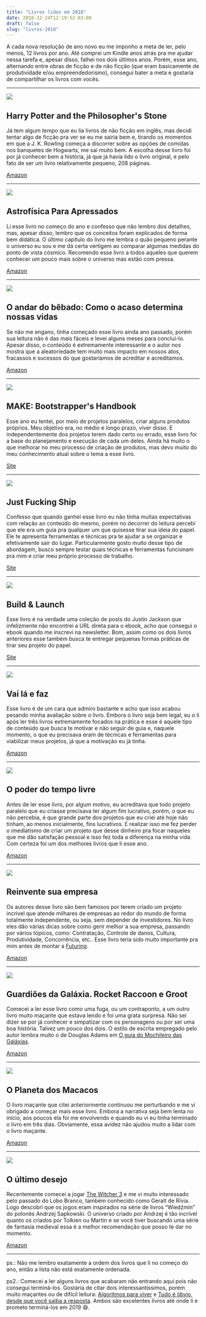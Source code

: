```yaml
---
title: "Livros lidos em 2018"
date: 2018-12-24T12:19:52-03:00
draft: false
slug: "livros-2018"
---
```


<style>
  img {
    max-width: 240px !important;
  }
</style>

A cada nova resolução de ano novo eu me imponho a meta de ler, pelo menos, 12 livros por ano. Até comprei um Kindle anos atrás pra me ajudar nessa tarefa e, apesar disso, falhei nos dois últimos anos. Porém, esse ano, alternando entre obras de ficção e de não ficção (que eram basicamente de produtividade e/ou empreendedorismo), consegui bater a meta e gostaria de compartilhar os livros com vocês. 

----
<div>
<a href="https://www.amazon.com.br/Harry-Potter-Philosophers-Stone-English-ebook/dp/B019PIOJYU/ref=as_li_ss_il?_encoding=UTF8&qid=1545693428&sr=1-1&linkCode=li3&tag=jeanlucasremix-20&linkId=fdb499b8d970a2dc4d5692dc5ac98807&language=pt_BR" target="_blank"><img border="0" src="//ws-na.amazon-adsystem.com/widgets/q?_encoding=UTF8&ASIN=B019PIOJYU&Format=_SL250_&ID=AsinImage&MarketPlace=BR&ServiceVersion=20070822&WS=1&tag=jeanlucasremix-20&language=pt_BR" ></a><img src="https://ir-br.amazon-adsystem.com/e/ir?t=jeanlucasremix-20&language=pt_BR&l=li3&o=33&a=B019PIOJYU" width="1" height="1" border="0" alt="" style="border:none !important; margin:0px !important;" />
</div>

## Harry Potter and the Philosopher's Stone

Já tem algum tempo que eu lia livros de não ficção em inglês, mas decidi tentar algo de ficção pra ver se eu me sairia bem e, tirando os momentos em que a J. K. Rowling começa a discorrer sobre as opções de comidas nos banquetes de Hogwarts, me saí muito bem. A escolha desse livro foi por já conhecer bem a história, já que já havia lido o livro original, e pelo fato de ser um livro relativamente pequeno, 208 páginas.

[Amazon](https://amzn.to/2LyPzkj)

----
<div>
<a href="https://www.amazon.com.br/Astrof%C3%ADsica-Para-Apressados-deGrasse-Tyson-ebook/dp/B074HTTQTR/ref=as_li_ss_il?s=digital-text&ie=UTF8&qid=1545699741&sr=1-1&keywords=astrof%C3%ADsica+para+apressados&linkCode=li3&tag=jeanlucasremix-20&linkId=60a6fd70bf89e7c8dc55a74ed32436e3&language=pt_BR" target="_blank"><img border="0" src="//ws-na.amazon-adsystem.com/widgets/q?_encoding=UTF8&ASIN=B074HTTQTR&Format=_SL250_&ID=AsinImage&MarketPlace=BR&ServiceVersion=20070822&WS=1&tag=jeanlucasremix-20&language=pt_BR" ></a><img src="https://ir-br.amazon-adsystem.com/e/ir?t=jeanlucasremix-20&language=pt_BR&l=li3&o=33&a=B074HTTQTR" width="1" height="1" border="0" alt="" style="border:none !important; margin:0px !important;" />
</div>

## Astrofísica Para Apressados

Li esse livro no começo do ano e confesso que não lembro dos detalhes, mas, apesar disso, lembro que os conceitos foram explicados de forma bem didática. O último capítulo do livro me lembra o quão pequeno perante o universo eu sou e me dá certa vertigem ao comparar algumas medidas do ponto de vista cósmico. Recomendo esse livro a todos aqueles que querem conhecer um pouco mais sobre o universo mas estão com pressa.  

[Amazon](https://amzn.to/2QR8rRE)

----
<div>
<a href="https://www.amazon.com.br/andar-b%C3%AAbado-acaso-determina-nossas-ebook/dp/B008FPZPRA/ref=as_li_ss_il?ie=UTF8&linkCode=li3&tag=jeanlucasremix-20&linkId=0033b9e7c90a8a6eb4869b8ddd089826&language=pt_BR" target="_blank"><img border="0" src="//ws-na.amazon-adsystem.com/widgets/q?_encoding=UTF8&ASIN=B008FPZPRA&Format=_SL250_&ID=AsinImage&MarketPlace=BR&ServiceVersion=20070822&WS=1&tag=jeanlucasremix-20&language=pt_BR" ></a><img src="https://ir-br.amazon-adsystem.com/e/ir?t=jeanlucasremix-20&language=pt_BR&l=li3&o=33&a=B008FPZPRA" width="1" height="1" border="0" alt="" style="border:none !important; margin:0px !important;" />
</div>

## O andar do bêbado: Como o acaso determina nossas vidas

Se não me engano, tinha começado esse livro ainda ano passado, porém sua leitura não é das mais fáceis e levei alguns meses para concluí-lo. Apesar disso, o conteúdo é extremamente interessante e o autor nos mostra que a aleatoriedade tem muito mais impacto em nossos atos, fracassos e sucessos do que gostaríamos de acreditar e acreditamos. 

[Amazon](https://amzn.to/2SkmHPg)

----
<a href="https://makebook.io/" target="_blank">
<img src="https://makebook.io/media.png">
</a>

## MAKE: Bootstrapper's Handbook

Esse ano eu tentei, por meio de projetos paralelos, criar alguns produtos próprios. Meu objetivo era, no médio e longo prazo, viver disso. E independentemente dos projetos terem dado certo ou errado, esse livro foi a base do planejamento e execução de cada um deles. Ainda há muito o que melhorar no meu processo de criação de produtos, mas devo muito do meu conhecimento atual sobre o tema a esse livro.

[Site](https://makebook.io/)

----
<a href="https://stackingthebricks.com/just-fucking-ship/" target="_blank">
<img src="https://stackingthebricks.com/just-fucking-ship/jfs-cover.png">
</a>

## Just Fucking Ship

Confesso que quando ganhei esse livro eu não tinha muitas expectativas com relação ao conteúdo do mesmo, porém no decorrer do leitura percebi que ele era um guia pra qualquer um que quisesse tirar sua ideia do papel. Ele te apresenta ferramentas e técnicas pra te ajudar a se organizar e efetivamente sair do lugar.  Particularmente gosto muito desse tipo de abordagem, busco sempre testar quais técnicas e ferramentas funcionam pra mim e criar meu próprio processo de trabalho.

[Site](https://stackingthebricks.com/just-fucking-ship/)

----
<a href="https://justinjackson.ca/" target="_blank">
<img src="https://justinjackson.ca/assets/brutal/justin-jackson-dots-circle.png">
</a>

## Build & Launch

Esse livro é na verdade uma coleção de posts do Justin Jackson que infelizmente não encontrei a URL direta para o ebook, acho que consegui o ebook quando me inscrevi na newsletter. Bom, assim como os dois livros anteriores esse também busca te entregar pequenas formas práticas de tirar seu projeto do papel. 

[Site](https://justinjackson.ca/)

----
<a href="https://www.amazon.com.br/Vai-l%C3%A1-faz-empreender-digital/dp/8581743544/ref=as_li_ss_il?ie=UTF8&qid=1545704996&sr=8-1&keywords=Vai+l%C3%A1+e+faz&linkCode=li3&tag=jeanlucasremix-20&linkId=44d158ff33e10faf9e1a146cce1cfe07&language=pt_BR" target="_blank"><img border="0" src="//ws-na.amazon-adsystem.com/widgets/q?_encoding=UTF8&ASIN=8581743544&Format=_SL250_&ID=AsinImage&MarketPlace=BR&ServiceVersion=20070822&WS=1&tag=jeanlucasremix-20&language=pt_BR" ></a><img src="https://ir-br.amazon-adsystem.com/e/ir?t=jeanlucasremix-20&language=pt_BR&l=li3&o=33&a=8581743544" width="1" height="1" border="0" alt="" style="border:none !important; margin:0px !important;" />

## Vai lá e faz

Esse livro é de um cara que admiro bastante e acho que isso acabou pesando minha avaliação sobre o livro. Embora o livro seja bem legal, eu o li após ler três livros extremamente focados na prática e esse é aquele tipo de conteúdo que busca te motivar e não seguir de guia e, naquele momento, o que eu precisava eram de técnicas e ferramentas para viabilizar meus projetos, já que a motivação eu já tinha. 

[Amazon](https://amzn.to/2SpEaGp)

----
<a href="https://www.amazon.com.br/poder-do-tempo-livre/dp/8581743889/ref=as_li_ss_il?ie=UTF8&qid=1545705022&sr=8-1&keywords=O+poder+do+tempo+livre&linkCode=li3&tag=jeanlucasremix-20&linkId=6fc9692bb963636aa3484a7f62393a07&language=pt_BR" target="_blank"><img border="0" src="//ws-na.amazon-adsystem.com/widgets/q?_encoding=UTF8&ASIN=8581743889&Format=_SL250_&ID=AsinImage&MarketPlace=BR&ServiceVersion=20070822&WS=1&tag=jeanlucasremix-20&language=pt_BR" ></a><img src="https://ir-br.amazon-adsystem.com/e/ir?t=jeanlucasremix-20&language=pt_BR&l=li3&o=33&a=8581743889" width="1" height="1" border="0" alt="" style="border:none !important; margin:0px !important;" />

## O poder do tempo livre

Antes de ler esse livro, por algum motivo, eu acreditava que todo projeto paralelo que eu criasse precisava ter algum fim lucrativo, porém, o que eu não percebia, é que grande parte dos projetos que eu criei até hoje não tinham, ao menos inicialmente, fins lucrativos. E realizar isso me fez perder o imediatismo de criar um projeto que desse dinheiro pra focar naqueles que me dão satisfação pessoal e isso fez toda a diferença na minha vida. Com certeza foi um dos melhores livros que li esse ano.

[Amazon](https://amzn.to/2QMUHaq)

----
<a href="https://www.amazon.com.br/Reinvente-sua-empresa-maneira-trabalhar-ebook/dp/B00A3CSMZK/ref=as_li_ss_il?ie=UTF8&qid=1545705040&sr=8-1&keywords=Reinvente+sua+empresa&linkCode=li3&tag=jeanlucasremix-20&linkId=9ded2bc2c302d599912f461d216ef70a&language=pt_BR" target="_blank"><img border="0" src="//ws-na.amazon-adsystem.com/widgets/q?_encoding=UTF8&ASIN=B00A3CSMZK&Format=_SL250_&ID=AsinImage&MarketPlace=BR&ServiceVersion=20070822&WS=1&tag=jeanlucasremix-20&language=pt_BR" ></a><img src="https://ir-br.amazon-adsystem.com/e/ir?t=jeanlucasremix-20&language=pt_BR&l=li3&o=33&a=B00A3CSMZK" width="1" height="1" border="0" alt="" style="border:none !important; margin:0px !important;" />

## Reinvente sua empresa

Os autores desse livro são bem famosos por terem criado um projeto incrível que atende milhares de empresas ao redor do mundo de forma totalmente independente, ou seja, sem depender de investidores. No livro eles dão várias dicas sobre como gerir melhor a sua empresa, passando por vários tópicos, como: Contratação, Controle de danos, Cultura, Produtividade, Concorrência, etc..  Esse livro teria sido muito importante pra mim antes de montar a [Futuring](https://futuring.com.br).

[Amazon](https://amzn.to/2LyAiA7)

----
<a href="https://www.amazon.com.br/Guardi%C3%B5es-Gal%C3%A1xia-Rocket-Raccoon-Gal%C3%A1xia/dp/8542806360/ref=as_li_ss_il?s=digital-text&ie=UTF8&qid=1545705118&sr=8-1&keywords=Guardi%C3%B5es+da+Gal%C3%A1xia.+Rocket+Raccoon+e+Groot&linkCode=li3&tag=jeanlucasremix-20&linkId=241f286bf875b7913eb6634eaa466f26&language=pt_BR" target="_blank"><img border="0" src="//ws-na.amazon-adsystem.com/widgets/q?_encoding=UTF8&ASIN=8542806360&Format=_SL250_&ID=AsinImage&MarketPlace=BR&ServiceVersion=20070822&WS=1&tag=jeanlucasremix-20&language=pt_BR" ></a><img src="https://ir-br.amazon-adsystem.com/e/ir?t=jeanlucasremix-20&language=pt_BR&l=li3&o=33&a=8542806360" width="1" height="1" border="0" alt="" style="border:none !important; margin:0px !important;" />

## Guardiões da Galáxia. Rocket Raccoon e Groot

Comecei a ler esse livro como uma fuga, ou um contraponto, a um outro livro muito maçante que estava lendo e foi uma grata surpresa. Não sei dizer se por já conhecer e simpatizar com os personagens ou por ser uma boa história. Talvez um pouco dos dois. O estilo de escrita empregado pelo autor lembra muito o de Douglas Adams em [O guia do Mochileiro das Galáxias](https://amzn.to/2SoKk9K).

[Amazon](https://amzn.to/2RdPhom)

----
<a href="https://www.amazon.com.br/planeta-dos-macacos-Pierre-Boulle/dp/8576572133/ref=as_li_ss_il?ie=UTF8&qid=1545705137&sr=8-1&keywords=O+Planeta+dos+Macacos&linkCode=li3&tag=jeanlucasremix-20&linkId=93b84978e470ab54afef02520371baf6&language=pt_BR" target="_blank"><img border="0" src="//ws-na.amazon-adsystem.com/widgets/q?_encoding=UTF8&ASIN=8576572133&Format=_SL250_&ID=AsinImage&MarketPlace=BR&ServiceVersion=20070822&WS=1&tag=jeanlucasremix-20&language=pt_BR" ></a><img src="https://ir-br.amazon-adsystem.com/e/ir?t=jeanlucasremix-20&language=pt_BR&l=li3&o=33&a=8576572133" width="1" height="1" border="0" alt="" style="border:none !important; margin:0px !important;" />

## O Planeta dos Macacos

O livro maçante que citei anteriormente continuou me perturbando e me vi obrigado a começar mais esse livro. Embora a narrativa seja bem lenta no início, aos poucos ela foi me envolvendo e quando eu vi eu tinha terminado o livro em três dias. Obviamente, essa avidez não ajudou muito a lidar com o livro maçante.

[Amazon](https://amzn.to/2SmknHG)

----
<a href="https://www.amazon.com.br/%C3%9Altimo-Desejo-Bruxo-Geralt-R%C3%ADvia/dp/8578273745/ref=as_li_ss_il?ie=UTF8&qid=1545705193&sr=8-1&keywords=O+%C3%BAltimo+desejo&linkCode=li3&tag=jeanlucasremix-20&linkId=4ed4a76b14e194e31e799ee36623589a&language=pt_BR" target="_blank"><img border="0" src="//ws-na.amazon-adsystem.com/widgets/q?_encoding=UTF8&ASIN=8578273745&Format=_SL250_&ID=AsinImage&MarketPlace=BR&ServiceVersion=20070822&WS=1&tag=jeanlucasremix-20&language=pt_BR" ></a><img src="https://ir-br.amazon-adsystem.com/e/ir?t=jeanlucasremix-20&language=pt_BR&l=li3&o=33&a=8578273745" width="1" height="1" border="0" alt="" style="border:none !important; margin:0px !important;" />

## O último desejo

Recentemente comecei a jogar [The Witcher 3](https://www.gog.com/game/the_witcher_3_wild_hunt_game_of_the_year_edition) e me vi muito interessado pelo passado do Lobo Branco, também conhecido como Geralt de Rívia. Logo descobri que os jogos eram inspirados na série de livros “Wiedźmin” do polonês Andrzej Sapkowski. O universo criado por Andrzej é tão incrível quanto os criados por Tolkien ou Martin e se você tiver buscando uma série de fantasia medieval essa é a melhor recomendação que posso te dar no momento.

[Amazon](https://amzn.to/2Sjx0mN)

----

ps.: Não me lembro exatamente a ordem dos livros que li no começo do ano, então a lista não está exatamente ordenada.

ps2.: Comecei a ler alguns livros que acabaram não entrando aqui pois não consegui terminá-los. Gostaria de citar dois interessantíssimos, porém muito maçantes ou de difícil leitura: [Algoritmos para viver](https://amzn.to/2SjoBQt) e [Tudo é óbvio, desde que você saiba a resposta](https://amzn.to/2SePFAk). Ambos são excelentes livros até onde li e prometo terminá-los em 2019 😄.